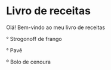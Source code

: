 # Livro de receitas #

Olá! Bem-vindo ao meu livro de receitas

° Strogonoff de frango 

° Pavê

º Bolo de cenoura

